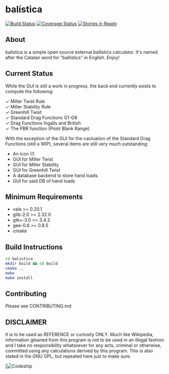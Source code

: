 # balística

[![Build Status](https://travis-ci.org/steveno/balistica.png?branch=master)](https://travis-ci.org/steveno/balistica)
[![Coverage Status](https://coveralls.io/repos/steveno/balistica/badge.png)](https://coveralls.io/r/steveno/balistica)
[![Stories in Ready](https://badge.waffle.io/steveno/balistica.png?label=ready)](https://waffle.io/steveno/balistica)

## About
balística is a simple open source external ballistics calculator. It's 
named after the Catalan word for "ballistics" in English. Enjoy!

## Current Status
While the GUI is still a work in progress, the back end currently 
exists to compute the following:

✓ Miller Twist Rule  
✓ Miller Stability Rule  
✓ Greenhill Twist  
✓ Standard Drag Functions G1-G8  
✓ Drag Functions Ingalls and British  
✓ The PBR function (Point Blank Range)

With the exception of the GUI for the cacluation of the Standard
Drag Functions (still a WIP), several items are still very much outstanding: 
* An icon (!)
* GUI for Miller Twist
* GUI for Miller Stability
* GUI for Greenhill Twist
* A database backend to store hand loads
* GUI for said DB of hand loads

## Minimum Requirements
* vala >= 0.20.1 
* glib-2.0 >= 2.32.0
* gtk+-3.0 >= 3.4.2
* gee-0.8 >= 0.8.5
* cmake 

## Build Instructions
```bash
cd balistica
mkdir build && cd build
cmake ..
make
make install
```
## Contributing
Please see CONTRIBUTING.md

## DISCLAIMER
It is to be used as REFERENCE or curiosity ONLY. Much like
Wikipedia, information gleaned from this program is not to be 
used in an illegal fashion and I take no responsibility whatsoever
for any acts, criminal or otherwise, committed using any calculations 
derived by this program. This is also stated in the GNU GPL, 
but repeated here just to make sure.

[![Codeship](https://www.codeship.io/projects/b6b380a0-aedf-0131-e31f-324647e7d660/status)
